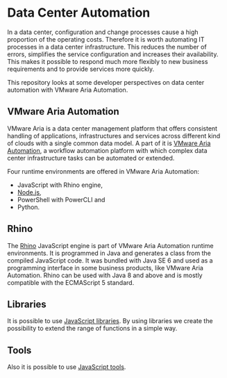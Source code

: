 # Data Center Automation

In a data center, configuration and change processes cause a high proportion of the operating costs. Therefore it is worth automating IT processes in a data center infrastructure. This reduces the number of errors, simplifies the service configuration and increases their availability. This makes it possible to respond much more flexibly to new business requirements and to provide services more quickly.

This repository looks at some developer perspectives on data center automation with VMware Aria Automation. 

## VMware Aria Automation

VMware Aria is a data center management platform that offers consistent handling of applications, infrastructures and services across different kind of clouds with a single common data model. A part of it is [VMware Aria Automation](https://www.vmware.com/products/aria-automation.html), a workflow automation platform with which complex data center infrastructure tasks can be automated or extended.

Four runtime environments are offered in VMware Aria Automation:
* JavaScript with Rhino engine,
* [Node.js](https://nodejs.org),
* PowerShell with PowerCLI and
* Python.

## Rhino

The [Rhino](https://github.com/mozilla/rhino) JavaScript engine is part of VMware Aria Automation runtime environments. It is programmed in Java and generates a class from the compiled JavaScript code. It was bundled with Java SE 6 and used as a programming interface in some business products, like VMware Aria Automation. Rhino can be used with Java 8 and above and is mostly compatible with the ECMAScript 5 standard.

## Libraries

It is possible to use [JavaScript libraries](JavaScriptLibraries.md). By using libraries we create the possibility to extend the range of functions in a simple way.

## Tools

Also it is possible to use [JavaScript tools](JavaScriptTools.md).
